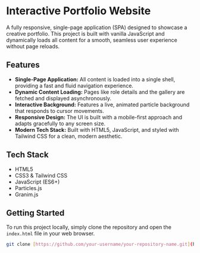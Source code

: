 # Interactive Portfolio Website

A fully responsive, single-page application (SPA) designed to showcase a creative portfolio. This project is built with vanilla JavaScript and dynamically loads all content for a smooth, seamless user experience without page reloads.

## Features

* **Single-Page Application:** All content is loaded into a single shell, providing a fast and fluid navigation experience.
* **Dynamic Content Loading:** Pages like role details and the gallery are fetched and displayed asynchronously.
* **Interactive Background:** Features a live, animated particle background that responds to cursor movements.
* **Responsive Design:** The UI is built with a mobile-first approach and adapts gracefully to any screen size.
* **Modern Tech Stack:** Built with HTML5, JavaScript, and styled with Tailwind CSS for a clean, modern aesthetic.

## Tech Stack

* HTML5
* CSS3 & Tailwind CSS
* JavaScript (ES6+)
* Particles.js
* Granim.js

## Getting Started

To run this project locally, simply clone the repository and open the `index.html` file in your web browser.

```sh
git clone [https://github.com/your-username/your-repository-name.git](https://github.com/your-username/your-repository-name.git)